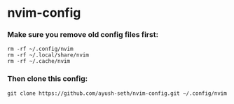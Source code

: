 # nvim-config

### Make sure you remove old config files first:
```
rm -rf ~/.config/nvim
rm -rf ~/.local/share/nvim
rm -rf ~/.cache/nvim
```
### Then clone this config:
```
git clone https://github.com/ayush-seth/nvim-config.git ~/.config/nvim
```
